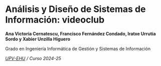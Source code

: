 # Análisis y Diseño de Sistemas de Información: videoclub

**Ana Victoria Cernatescu, Francisco Fernández Condado, Iratxe Urrutia Sordo y Xabier Unzilla Higuero**


Grado en Ingeniería Informática de Gestión y Sistemas de Información

*[UPV-EHU](https://www.ehu.eus) / Curso 2024-25*